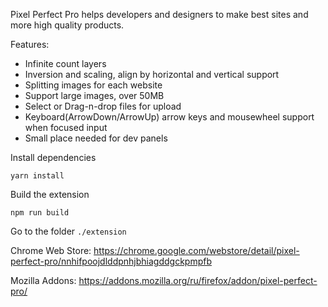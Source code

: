 
Pixel Perfect Pro helps developers and designers 
to make best sites and more high quality products.

Features:
* Infinite count layers
* Inversion and scaling, align by horizontal and vertical support
* Splitting images for each website
* Support large images, over 50MB
* Select or Drag-n-drop files for upload
* Keyboard(ArrowDown/ArrowUp) arrow keys and mousewheel support when focused input
* Small place needed for dev panels

Install dependencies
```
yarn install
```

Build the extension
```
npm run build
```
 Go to the folder `./extension`
 
 
 
Chrome Web Store: https://chrome.google.com/webstore/detail/pixel-perfect-pro/nnhifpoojdlddpnhjbhiagddgckpmpfb
 
 
Mozilla Addons: https://addons.mozilla.org/ru/firefox/addon/pixel-perfect-pro/

